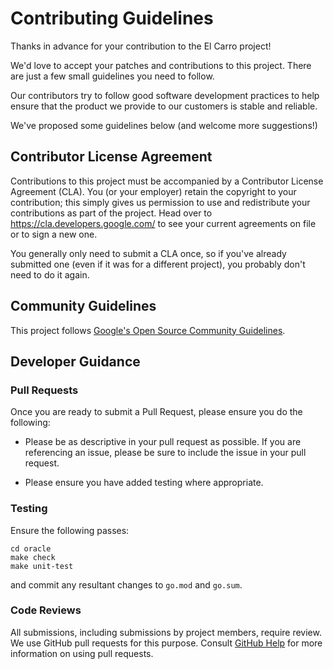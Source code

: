 # Contributing Guidelines

Thanks in advance for your contribution to the El Carro project!

We'd love to accept your patches and contributions to this project. There are
just a few small guidelines you need to follow.

Our contributors try to follow good software development practices to help
ensure that the product we provide to our customers is stable and reliable.

We've proposed some guidelines below (and welcome more suggestions!)

## Contributor License Agreement

Contributions to this project must be accompanied by a Contributor License
Agreement (CLA). You (or your employer) retain the copyright to your
contribution; this simply gives us permission to use and redistribute your
contributions as part of the project. Head over to
<https://cla.developers.google.com/> to see your current agreements on file or
to sign a new one.

You generally only need to submit a CLA once, so if you've already submitted one
(even if it was for a different project), you probably don't need to do it
again.

## Community Guidelines

This project follows
[Google's Open Source Community Guidelines](https://opensource.google/conduct/).

## Developer Guidance

### Pull Requests

Once you are ready to submit a Pull Request, please ensure you do the following:

* Please be as descriptive in your pull request as possible. If you are
referencing an issue, please be sure to include the issue in your pull request.

* Please ensure you have added testing where appropriate.

### Testing

Ensure the following passes:

```
cd oracle
make check
make unit-test
```
and commit any resultant changes to `go.mod` and `go.sum`.

### Code Reviews

All submissions, including submissions by project members, require review. We
use GitHub pull requests for this purpose. Consult
[GitHub Help](https://help.github.com/articles/about-pull-requests/) for more
information on using pull requests.
